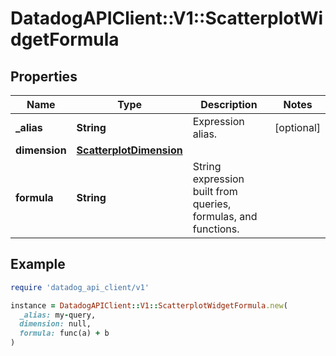 # DatadogAPIClient::V1::ScatterplotWidgetFormula

## Properties

| Name          | Type                                                | Description                                                    | Notes      |
| ------------- | --------------------------------------------------- | -------------------------------------------------------------- | ---------- |
| **\_alias**   | **String**                                          | Expression alias.                                              | [optional] |
| **dimension** | [**ScatterplotDimension**](ScatterplotDimension.md) |                                                                |            |
| **formula**   | **String**                                          | String expression built from queries, formulas, and functions. |            |

## Example

```ruby
require 'datadog_api_client/v1'

instance = DatadogAPIClient::V1::ScatterplotWidgetFormula.new(
  _alias: my-query,
  dimension: null,
  formula: func(a) + b
)
```
